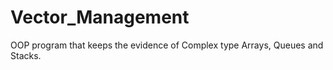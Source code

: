 # Vector_Management
OOP program that keeps the evidence of Complex type Arrays, Queues and Stacks. 
